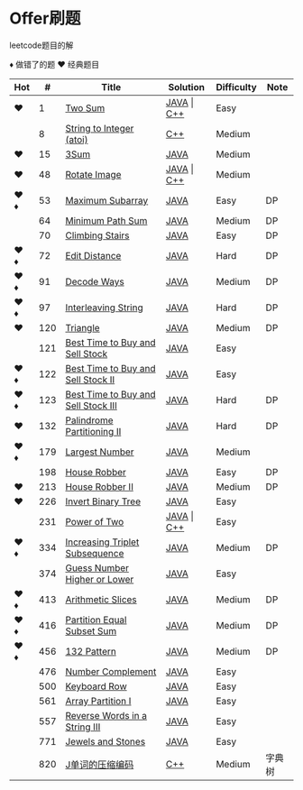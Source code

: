 # Offer刷题

leetcode题目的解

&diams; 做错了的题 &hearts; 经典题目

| Hot | # | Title | Solution | Difficulty | Note |
| --- |---| ----- | -------- | ---------- | ---- |
|&hearts;|1|[Two Sum](https://leetcode.com/problems/two-sum/description/)|[JAVA](./java/Two_Sum_1.java) \| [C++](./c++/0001.cpp)|Easy|  |
||8|[String to Integer (atoi)](https://leetcode-cn.com/problems/string-to-integer-atoi/)|[C++](./c++/0008.cpp)| Medium|  |
|&hearts;|15|[3Sum](https://leetcode.com/problems/3sum/description/)|[JAVA](./java/Three_Sum_15.java)| Medium|  |
|&hearts;|48|[Rotate Image](https://leetcode.com/problems/rotate-image/description/)|[JAVA](./java/Rotate_Image_48.java) \| [C++](./c++/0048.cpp)| Medium|  |
|&hearts; &diams;|53|[Maximum Subarray](https://leetcode.com/problems/maximum-subarray/description/)|[JAVA](./java/Maximum_Subarray_53.java)| Easy | DP |
| |64|[Minimum Path Sum](https://leetcode.com/problems/minimum-path-sum/description/)|[JAVA](./java/Minimum_Path_Sum_64.java)| Medium | DP |
| |70|[Climbing Stairs](https://leetcode.com/problems/climbing-stairs/description/)|[JAVA](./java/Climbing_Stairs_70.java)| Easy | DP |
|&hearts; &diams;|72|[Edit Distance](https://leetcode.com/problems/edit-distance/description/)|[JAVA](./java/Edit_Distance_72.java)| Hard | DP |
|&hearts; &diams;|91|[Decode Ways](https://leetcode.com/problems/decode-ways/description/)|[JAVA](./java/Decode_Ways_91.java)| Medium | DP |
|&hearts; &diams;|97|[Interleaving String](https://leetcode.com/problems/interleaving-string/description/)|[JAVA](./java/Interleaving_String_97.java)| Hard | DP |
|&hearts;|120|[Triangle](https://leetcode.com/problems/triangle/)|[JAVA](./java/Triangle_120.java)| Medium | DP |
| |121|[Best Time to Buy and Sell Stock](https://leetcode.com/problems/best-time-to-buy-and-sell-stock/description/)|[JAVA](./java/Best_Time_to_Buy_and_Sell_Stock_121.java)| Easy |  |
| &hearts; &diams; |122|[Best Time to Buy and Sell Stock II](https://leetcode.com/problems/best-time-to-buy-and-sell-stock-ii/description/)|[JAVA](./java/Best_Time_to_Buy_and_Sell_Stock_II_122.java)| Easy |  |
| &hearts; &diams; |123|[Best Time to Buy and Sell Stock III](https://leetcode.com/problems/best-time-to-buy-and-sell-stock-iii/description/)|[JAVA](./java/Best_Time_to_Buy_and_Sell_Stock_III_123.java)| Hard | DP |
|&hearts;|132|[Palindrome Partitioning II](https://leetcode.com/problems/palindrome-partitioning-ii/description/)|[JAVA](./java/Palindrome_Partitioning_II_132.java)| Hard | DP |
|&hearts; &diams;|179|[Largest Number](https://leetcode.com/problems/largest-number/) | [JAVA](./java/Largest_Number_179.java)|Medium|  |
|  |198|[House Robber](https://leetcode.com/problems/house-robber/description/)|[JAVA](./java/House_Robber_198.java)| Easy | DP |
|&hearts;|213|[House Robber II](https://leetcode.com/problems/house-robber-ii/description/) | [JAVA](./java/House_Robber_II_213.java)|Medium| DP |
|&hearts;|226|[Invert Binary Tree](https://leetcode.com/problems/invert-binary-tree/description/) | [JAVA](./java/Invert_Binary_Tree_226.java)|Easy|  |
|  |231|[Power of Two](https://leetcode.com/problems/power-of-two/description/) | [JAVA](./java/Power_of_Two_231.java) \| [C++](./cpp/0231.cpp)|Easy|  |
|&hearts; &diams;|334|[Increasing Triplet Subsequence](https://leetcode.com/problems/increasing-triplet-subsequence/description/) | [JAVA](./java/Increasing_Triplet_Subsequence_334.java)|Medium| DP |
|  |374|[Guess Number Higher or Lower](https://leetcode.com/problems/guess-number-higher-or-lower/description/) | [JAVA](./java/Guess_Number_Higher_or_Lower_374.java)|Easy|  |
|&hearts; &diams;|413|[Arithmetic Slices](https://leetcode.com/problems/arithmetic-slices/description/) | [JAVA](./java/Arithmetic_Slices_413.java)|Medium| DP |
|&hearts; &diams;|416|[Partition Equal Subset Sum](https://leetcode.com/problems/partition-equal-subset-sum/description/) | [JAVA](./java/Partition_Equal_Subset_Sum_416)|Medium| DP |
|&hearts; &diams;|456|[132 Pattern](https://leetcode.com/problems/132-pattern/description/) | [JAVA](./java/_132_Pattern_456.java)|Medium| DP |
|  |476|[Number Complement](https://leetcode.com/problems/number-complement/description/) | [JAVA](./java/Number_Complement_476.java)|Easy|  |
|  |500|[Keyboard Row](https://leetcode.com/problems/keyboard-row/description/) | [JAVA](./java/Keyboard_Row_500.java)|Easy|  |
|  |561|[Array Partition I](https://leetcode.com/problems/array-partition-i/description/) | [JAVA](./java/Array_Partition_I_561.java)|Easy|  |
|  |557|[Reverse Words in a String III](https://leetcode.com/problems/reverse-words-in-a-string-iii/description/) | [JAVA](./java/Reverse_Words_in_a_String_III_557.java)|Easy|  |
|  |771|[Jewels and Stones](https://leetcode.com/problems/jewels-and-stones/description/) | [JAVA](./java/Jewels_and_Stones_771.java)|Easy|  |
|  |820|[J单词的压缩编码](https://leetcode-cn.com/problems/short-encoding-of-words/) | [C++](./c++/0820.cpp)|Medium| 字典树 |